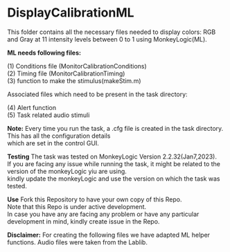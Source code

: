 # DisplayCalibrationML
This folder contains all the necessary files needed to display colors: RGB and Gray at 11 intensity levels between 0 to 1 using MonkeyLogic(ML).

**ML needs following files:**

(1) Conditions file (MonitorCalibrationConditions) <br>
(2) Timing file (MonitorCalibrationTiming) <br>
(3) function to make the stimulus(makeStim.m) <br>

Associated files which need to be present in the task directory: <br>

(4) Alert function <br>
(5) Task related audio stimuli  <br>

**Note:**
Every time you run the task, a .cfg file is created in the task directory. This has all the configuration details <br>
which are set in the control GUI. <br>

**Testing**
The task was tested on MonkeyLogic Version 2.2.32(Jan7,2023). <br>
If you are facing any issue while running the task, it might be related to the version of the monkeyLogic yiu are using. <br>
kindly update the monkeyLogic and use the version on which the task was tested. <br> 

**Use**
Fork this Repository to have your own copy of this Repo. <br>
Note that this Repo is under active development. <br> 
In case you have any are facing any problem or have any particular development in mind, kindly create issue in the Repo. <br>


**Disclaimer:**
For creating the following files we have adapted ML helper functions. Audio files were taken from the Lablib. 

